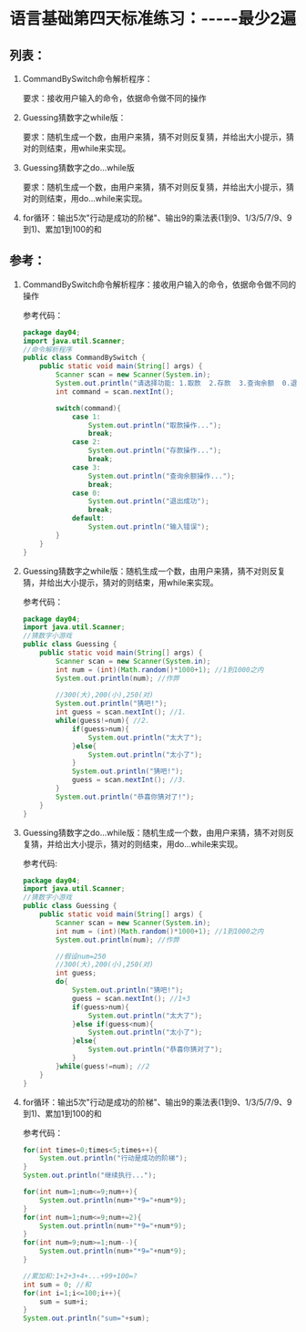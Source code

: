 # 语言基础第四天标准练习：-----最少2遍

## 列表：

1. CommandBySwitch命令解析程序：

   要求：接收用户输入的命令，依据命令做不同的操作

2. Guessing猜数字之while版：

   要求：随机生成一个数，由用户来猜，猜不对则反复猜，并给出大小提示，猜对的则结束，用while来实现。

3. Guessing猜数字之do...while版

   要求：随机生成一个数，由用户来猜，猜不对则反复猜，并给出大小提示，猜对的则结束，用do...while来实现。

4. for循环：输出5次"行动是成功的阶梯"、输出9的乘法表(1到9、1/3/5/7/9、9到1)、累加1到100的和



## 参考：

1. CommandBySwitch命令解析程序：接收用户输入的命令，依据命令做不同的操作

   参考代码：

   ```java
   package day04;
   import java.util.Scanner;
   //命令解析程序
   public class CommandBySwitch {
       public static void main(String[] args) {
           Scanner scan = new Scanner(System.in);
           System.out.println("请选择功能: 1.取款  2.存款  3.查询余额  0.退卡");
           int command = scan.nextInt();
   
           switch(command){
               case 1:
                   System.out.println("取款操作...");
                   break;
               case 2:
                   System.out.println("存款操作...");
                   break;
               case 3:
                   System.out.println("查询余额操作...");
                   break;
               case 0:
                   System.out.println("退出成功");
                   break;
               default:
                   System.out.println("输入错误");
           }
       }
   }
   ```

2. Guessing猜数字之while版：随机生成一个数，由用户来猜，猜不对则反复猜，并给出大小提示，猜对的则结束，用while来实现。

   参考代码：

   ```java
   package day04;
   import java.util.Scanner;
   //猜数字小游戏
   public class Guessing {
       public static void main(String[] args) {
           Scanner scan = new Scanner(System.in);
           int num = (int)(Math.random()*1000+1); //1到1000之内
           System.out.println(num); //作弊
           
           //300(大),200(小),250(对)
           System.out.println("猜吧!");
           int guess = scan.nextInt(); //1.
           while(guess!=num){ //2.
               if(guess>num){
                   System.out.println("太大了");
               }else{
                   System.out.println("太小了");
               }
               System.out.println("猜吧!");
               guess = scan.nextInt(); //3.
           }
           System.out.println("恭喜你猜对了!");
       }
   }
   ```

3. Guessing猜数字之do...while版：随机生成一个数，由用户来猜，猜不对则反复猜，并给出大小提示，猜对的则结束，用do...while来实现。

   参考代码:

   ```java
   package day04;
   import java.util.Scanner;
   //猜数字小游戏
   public class Guessing {
       public static void main(String[] args) {
           Scanner scan = new Scanner(System.in);
           int num = (int)(Math.random()*1000+1); //1到1000之内
           System.out.println(num); //作弊
   
           //假设num=250
           //300(大),200(小),250(对)
           int guess;
           do{
               System.out.println("猜吧!");
               guess = scan.nextInt(); //1+3
               if(guess>num){
                   System.out.println("太大了");
               }else if(guess<num){
                   System.out.println("太小了");
               }else{
                   System.out.println("恭喜你猜对了");
               }
           }while(guess!=num); //2
       }
   }
   ```

4. for循环：输出5次"行动是成功的阶梯"、输出9的乘法表(1到9、1/3/5/7/9、9到1)、累加1到100的和

   参考代码：

   ```java
   for(int times=0;times<5;times++){
       System.out.println("行动是成功的阶梯");
   }
   System.out.println("继续执行...");
   
   for(int num=1;num<=9;num++){
       System.out.println(num+"*9="+num*9);
   }
   for(int num=1;num<=9;num+=2){
       System.out.println(num+"*9="+num*9);
   }
   for(int num=9;num>=1;num--){
       System.out.println(num+"*9="+num*9);
   }
   
   //累加和:1+2+3+4+...+99+100=?
   int sum = 0; //和
   for(int i=1;i<=100;i++){
       sum = sum+i;
   }
   System.out.println("sum="+sum);
   ```
   
   
